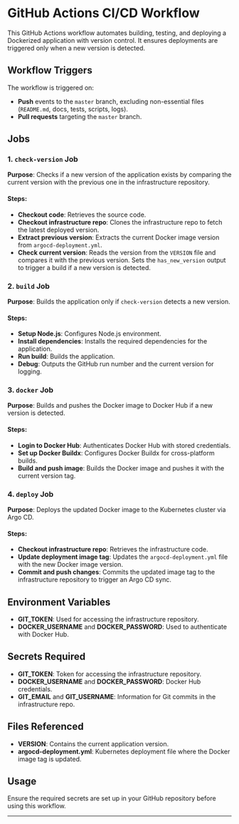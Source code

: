# GitHub Actions CI/CD Workflow

This GitHub Actions workflow automates building, testing, and deploying a Dockerized application with version control. It ensures deployments are triggered only when a new version is detected.

## Workflow Triggers

The workflow is triggered on:
- **Push** events to the `master` branch, excluding non-essential files (`README.md`, docs, tests, scripts, logs).
- **Pull requests** targeting the `master` branch.

## Jobs

### 1. `check-version` Job
**Purpose**: Checks if a new version of the application exists by comparing the current version with the previous one in the infrastructure repository.

#### Steps:
- **Checkout code**: Retrieves the source code.
- **Checkout infrastructure repo**: Clones the infrastructure repo to fetch the latest deployed version.
- **Extract previous version**: Extracts the current Docker image version from `argocd-deployment.yml`.
- **Check current version**: Reads the version from the `VERSION` file and compares it with the previous version. Sets the `has_new_version` output to trigger a build if a new version is detected.

### 2. `build` Job
**Purpose**: Builds the application only if `check-version` detects a new version.

#### Steps:
- **Setup Node.js**: Configures Node.js environment.
- **Install dependencies**: Installs the required dependencies for the application.
- **Run build**: Builds the application.
- **Debug**: Outputs the GitHub run number and the current version for logging.

### 3. `docker` Job
**Purpose**: Builds and pushes the Docker image to Docker Hub if a new version is detected.

#### Steps:
- **Login to Docker Hub**: Authenticates Docker Hub with stored credentials.
- **Set up Docker Buildx**: Configures Docker Buildx for cross-platform builds.
- **Build and push image**: Builds the Docker image and pushes it with the current version tag.

### 4. `deploy` Job
**Purpose**: Deploys the updated Docker image to the Kubernetes cluster via Argo CD.

#### Steps:
- **Checkout infrastructure repo**: Retrieves the infrastructure code.
- **Update deployment image tag**: Updates the `argocd-deployment.yml` file with the new Docker image version.
- **Commit and push changes**: Commits the updated image tag to the infrastructure repository to trigger an Argo CD sync.

## Environment Variables
- **GIT_TOKEN**: Used for accessing the infrastructure repository.
- **DOCKER_USERNAME** and **DOCKER_PASSWORD**: Used to authenticate with Docker Hub.

## Secrets Required
- **GIT_TOKEN**: Token for accessing the infrastructure repository.
- **DOCKER_USERNAME** and **DOCKER_PASSWORD**: Docker Hub credentials.
- **GIT_EMAIL** and **GIT_USERNAME**: Information for Git commits in the infrastructure repo.

## Files Referenced
- **VERSION**: Contains the current application version.
- **argocd-deployment.yml**: Kubernetes deployment file where the Docker image tag is updated.

## Usage
Ensure the required secrets are set up in your GitHub repository before using this workflow.

---
